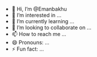 - 👋 Hi, I’m @Emanbakhu
- 👀 I’m interested in ...
- 🌱 I’m currently learning ...
- 💞️ I’m looking to collaborate on ...
- 📫 How to reach me ...
- 😄 Pronouns: ...
- ⚡ Fun fact: ...

<!---
Emanbakhu/Emanbakhu is a ✨ special ✨ repository because its `README.md` (this file) appears on your GitHub profile.
You can click the Preview link to take a look at your changes.
--->
